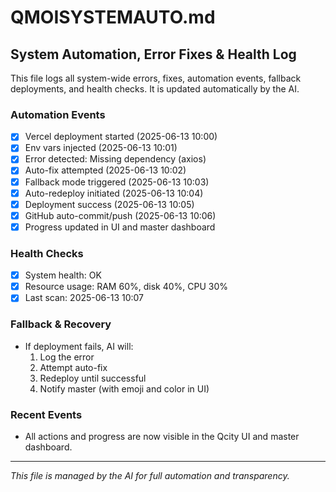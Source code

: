# QMOISYSTEMAUTO.md

## System Automation, Error Fixes & Health Log

This file logs all system-wide errors, fixes, automation events, fallback deployments, and health checks. It is updated automatically by the AI.

### Automation Events
- [x] Vercel deployment started (2025-06-13 10:00)
- [x] Env vars injected (2025-06-13 10:01)
- [x] Error detected: Missing dependency (axios)
- [x] Auto-fix attempted (2025-06-13 10:02)
- [x] Fallback mode triggered (2025-06-13 10:03)
- [x] Auto-redeploy initiated (2025-06-13 10:04)
- [x] Deployment success (2025-06-13 10:05)
- [x] GitHub auto-commit/push (2025-06-13 10:06)
- [x] Progress updated in UI and master dashboard

### Health Checks
- [x] System health: OK
- [x] Resource usage: RAM 60%, disk 40%, CPU 30%
- [x] Last scan: 2025-06-13 10:07

### Fallback & Recovery
- If deployment fails, AI will:
  1. Log the error
  2. Attempt auto-fix
  3. Redeploy until successful
  4. Notify master (with emoji and color in UI)

### Recent Events
- All actions and progress are now visible in the Qcity UI and master dashboard.

---

*This file is managed by the AI for full automation and transparency.* 
